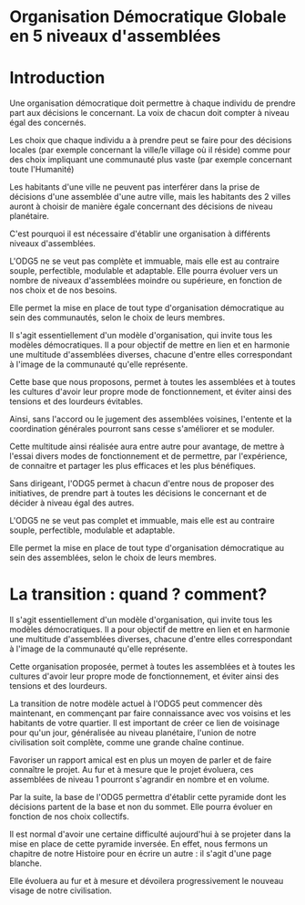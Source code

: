 Organisation Démocratique Globale en 5 niveaux d'assemblées
===========================================================


Introduction
============

Une organisation démocratique doit permettre à chaque individu de prendre part aux décisions le concernant. La voix de chacun doit 
compter à niveau égal des concernés.

Les choix que chaque individu a à prendre peut se faire pour des décisions locales (par exemple concernant la ville/le village où il 
réside) comme pour des choix impliquant une communauté plus vaste (par exemple concernant toute l'Humanité)

Les habitants d'une ville ne peuvent pas interférer dans la prise de décisions d'une assemblée d'une autre ville, mais les habitants 
des 2 villes auront à choisir de manière égale concernant des décisions de niveau planétaire.

C'est pourquoi il est nécessaire d'établir une organisation à différents niveaux d'assemblées.

L'ODG5 ne se veut pas complète et immuable, mais elle est au contraire souple, perfectible, modulable et adaptable. Elle pourra 
évoluer vers un nombre de niveaux d'assemblées moindre ou supérieure, en fonction de nos choix et de nos besoins.

Elle permet la mise en place de tout type d'organisation démocratique au sein des communautés, selon le choix de leurs membres.

Il s'agit essentiellement d'un modèle d'organisation, qui invite tous les modèles démocratiques. Il a pour objectif de mettre en lien
et en harmonie une multitude d'assemblées diverses, chacune d'entre elles correspondant à l'image de la communauté qu'elle représente.

Cette base que nous proposons, permet à toutes les assemblées et à toutes les cultures d'avoir leur propre mode de fonctionnement, et 
éviter ainsi des tensions et des lourdeurs évitables.

Ainsi, sans l'accord ou le jugement des assemblées voisines, l'entente et la coordination générales pourront sans cesse s'améliorer et 
se moduler.

Cette multitude ainsi réalisée aura entre autre pour avantage, de mettre à l'essai divers modes de fonctionnement et de permettre, par 
l'expérience, de connaitre et partager les plus efficaces et les plus bénéfiques.

Sans dirigeant, l'ODG5 permet à chacun d'entre nous de proposer des initiatives, de prendre part à toutes les décisions le concernant et de décider à niveau égal des autres.

L'ODG5 ne se veut pas complet et immuable, mais elle est au contraire souple, perfectible, modulable et adaptable.

Elle permet la mise en place de tout type d'organisation démocratique au sein des assemblées, selon le choix de leurs membres.


La transition : quand ? comment?
================================

Il s'agit essentiellement d'un modèle d'organisation, qui invite tous les modèles démocratiques. Il a pour objectif de mettre en lien et en harmonie une multitude d'assemblées diverses, chacune d'entre elles correspondant à l'image de la communauté qu'elle représente.

Cette organisation proposée, permet à toutes les assemblées et à toutes les cultures d'avoir leur propre mode de fonctionnement, et éviter ainsi des tensions et des lourdeurs.

La transition de notre modèle actuel à l'ODG5 peut commencer dès maintenant, en commençant par faire connaissance avec vos voisins et 
les habitants de votre quartier. Il est important de créer ce lien de voisinage pour qu'un jour, généralisée au niveau planétaire, 
l'union de notre civilisation soit complète, comme une grande chaîne continue.

Favoriser un rapport amical est en plus un moyen de parler et de faire connaître le projet. Au fur et à mesure que le projet évoluera,
ces assemblées de niveau 1 pourront s'agrandir en nombre et en volume.

Par la suite, la base de l'ODG5 permettra d'établir cette pyramide dont les décisions partent de la base et non du sommet. 
Elle pourra évoluer en fonction de nos choix collectifs.

Il est normal d'avoir une certaine difficulté aujourd'hui à se projeter dans la mise en place de cette pyramide inversée. 
En effet, nous fermons un chapitre de notre Histoire pour en écrire un autre : il s'agit d'une page blanche.

Elle évoluera au fur et à mesure et dévoilera progressivement le nouveau visage de notre civilisation.
